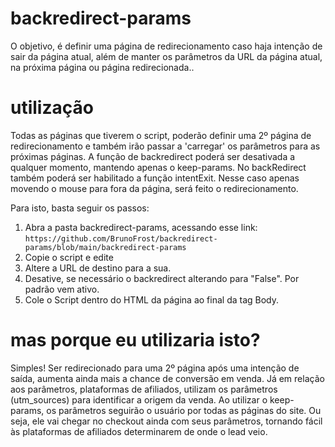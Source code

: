 # backredirect-params
O objetivo, é definir uma página de redirecionamento caso haja intenção de sair da página atual, além de manter os parâmetros da URL da página atual, na próxima página ou página redirecionada..

# utilização
Todas as páginas que tiverem o script, poderão definir uma 2º página de redirecionamento e também irão passar a 'carregar' os parâmetros para as próximas páginas.
A função de backredirect poderá ser desativada a qualquer momento, mantendo apenas o keep-params.
No backRedirect também poderá ser habilitado a função intentExit. Nesse caso apenas movendo o mouse para fora da página, será feito o redirecionamento. 

Para isto, basta seguir os passos:
1. Abra a pasta backredirect-params, acessando esse link: ```https://github.com/BrunoFrost/backredirect-params/blob/main/backredirect-params```
2. Copie o script e edite
3. Altere a URL de destino para a sua.
4. Desative, se necessário o backredirect alterando para "False". Por padrão vem ativo.
5. Cole o Script dentro do HTML da página ao final da tag Body.

# mas porque eu utilizaria isto?
Simples! Ser redirecionado para uma 2º página após uma intenção de saída, aumenta ainda mais a chance de conversão em venda. Já em relação aos parâmetros, plataformas de afiliados, utilizam os parâmetros (utm_sources) para identificar a origem da venda.
Ao utilizar o keep-params, os parâmetros seguirão o usuário por todas as páginas do site. Ou seja, ele vai chegar no checkout ainda com seus parâmetros, tornando fácil às plataformas de afiliados determinarem de onde o lead veio.

